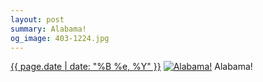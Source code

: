 ```yaml
---
layout: post
summary: Alabama!
og_image: 403-1224.jpg
---
```


<p>
  <time><a href="/403">{{ page.date | date: "%B %e, %Y" }}</a></time>
  <a href="/403"><img src="{{ site.assets_url }}/403-612.jpg" srcset="{{ site.assets_url }}/403-1224.jpg 1224w, {{ site.assets_url }}/403-918.jpg 918w, {{ site.assets_url }}/403-612.jpg 612w, {{ site.assets_url }}/403-306.jpg 306w" sizes="(min-width: 700px) 50vw, calc(100vw - 2rem)" alt="Alabama!" /></a>
  <span>Alabama!</span>
</p>
